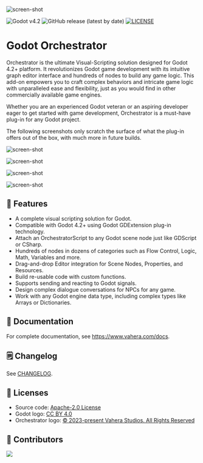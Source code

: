 ![screen-shot](https://cdn.vahera.com/utG8NiO3oN8sfXvI2ZZ0zg/04e5cfe2-58ed-4803-e372-b3e3c1dcaf00/public)

![Godot v4.2](https://img.shields.io/badge/Godot-v4.2-%23478cbf?logo=godot-engine&logoColor=white&style=flat-square)
![GitHub release (latest by date)](https://img.shields.io/github/v/release/Vahera/godot-orchestrator?&style=flat-square)
[![LICENSE](https://img.shields.io/badge/license-Apache--2.0-blue?logo=apache)](https://github.com/Vahera/godot-orchestrator/blob/main/LICENSE)

# Godot Orchestrator

Orchestrator is the ultimate Visual-Scripting solution designed for Godot 4.2+ platform.
It revolutionizes Godot game development with its intuitive graph editor interface and hundreds of nodes to build any game logic.
This add-on empowers you to craft complex behaviors and intricate game logic with unparalleled ease and flexibility, just as you would find in other commercially available game engines.

Whether you are an experienced Godot veteran or an aspiring developer eager to get started with game development, Orchestrator is a must-have plug-in for any Godot project.

The following screenshots only scratch the surface of what the plug-in offers out of the box, with much more in future builds.

![screen-shot](https://cdn.vahera.com/utG8NiO3oN8sfXvI2ZZ0zg/69580c27-8002-41a1-8895-98af984b3700/public)

![screen-shot](https://cdn.vahera.com/utG8NiO3oN8sfXvI2ZZ0zg/2afcb531-6791-4746-fe39-8e20343f2700/public)

![screen-shot](https://cdn.vahera.com/utG8NiO3oN8sfXvI2ZZ0zg/dbcc1f15-2b12-4b94-54ce-8d5100232c00/public)

![screen-shot](https://cdn.vahera.com/utG8NiO3oN8sfXvI2ZZ0zg/65f62cb9-f880-4ce1-4f26-007e5efeb100/public)

## 🚀 Features

* A complete visual scripting solution for Godot.
* Compatible with Godot 4.2+ using Godot GDExtension plug-in technology.
* Attach an OrchestratorScript to any Godot scene node just like GDScript or CSharp.
* Hundreds of nodes in dozens of categories such as Flow Control, Logic, Math, Variables and more. 
* Drag-and-drop Editor integration for Scene Nodes, Properties, and Resources.
* Build re-usable code with custom functions.
* Supports sending and reacting to Godot signals.
* Design complex dialogue conversations for NPCs for any game.
* Work with any Godot engine data type, including complex types like Arrays or Dictionaries.

## 📑 Documentation

For complete documentation, see https://www.vahera.com/docs.

## 🗒️ Changelog

See [CHANGELOG](https://github.com/Vahera/godot-orchestrator/blob/main/CHANGELOG.md).

## 📝 Licenses

- Source code: [Apache-2.0 License](/LICENSE)
- Godot logo: [CC BY 4.0](https://creativecommons.org/licenses/by/4.0/)
- Orchestrator logo: [&copy; 2023-present Vahera Studios. All Rights Reserved](https://support.vahera.com/legal/webcn.html)

## 👏 Contributors

<a href="https://github.com/Vahera/godot-orchestrator/graphs/contributors">
  <img src="https://contributors-img.web.app/image?repo=vahera/godot-orchestrator" />
</a>
